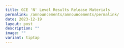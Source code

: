 ```yaml
---
title: GCE 'N' Level Results Release Materials
permalink: /announcements/announcements/permalink/
date: 2023-12-19
layout: post
description: ""
image: ""
variant: tiptap
---
```

